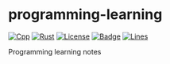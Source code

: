 # programming-learning

[![Cpp](https://github.com/KaiserLancelot/programming-learning/workflows/Cpp/badge.svg)](https://github.com/KaiserLancelot/programming-learning/actions)
[![Rust](https://github.com/KaiserLancelot/programming-learning/workflows/Rust/badge.svg)](https://github.com/KaiserLancelot/programming-learning/actions)
[![License](https://img.shields.io/github/license/KaiserLancelot/programming-learning)](https://github.com/KaiserLancelot/programming-learning/blob/master/LICENSE)
[![Badge](https://img.shields.io/badge/link-996.icu-%23FF4D5B.svg?style=flat-square)](https://996.icu/#/zh_CN)
[![Lines](https://tokei.rs/b1/github/KaiserLancelot/programming-learning)](https://github.com/Aaronepower/tokei)

Programming learning notes
